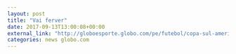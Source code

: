 ```yaml
---
layout: post
title: "Vai ferver"
date: 2017-09-13T13:00:08+00:00
external_link: "http://globoesporte.globo.com/pe/futebol/copa-sul-americana/noticia/sul-americana-tudo-o-que-voce-precisa-saber-de-sport-x-ponte-preta.ghtml"
categories: news globo.com
---
```

